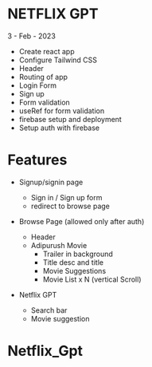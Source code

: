 # NETFLIX GPT

3 - Feb - 2023
- Create react app
- Configure Tailwind CSS
- Header
- Routing of app
- Login Form
- Sign up
- Form validation
- useRef for form validation
- firebase setup and deployment
- Setup auth with firebase


# Features

- Signup/signin page
    - Sign in  /  Sign up form
    - redirect to browse page




- Browse Page (allowed only after auth)
    - Header
    - Adipurush Movie 
        - Trailer in background
        - Title desc and title
        - Movie Suggestions
        - Movie List x N (vertical Scroll)

- Netflix GPT 
    - Search bar
    - Movie suggestion




# Netflix_Gpt

